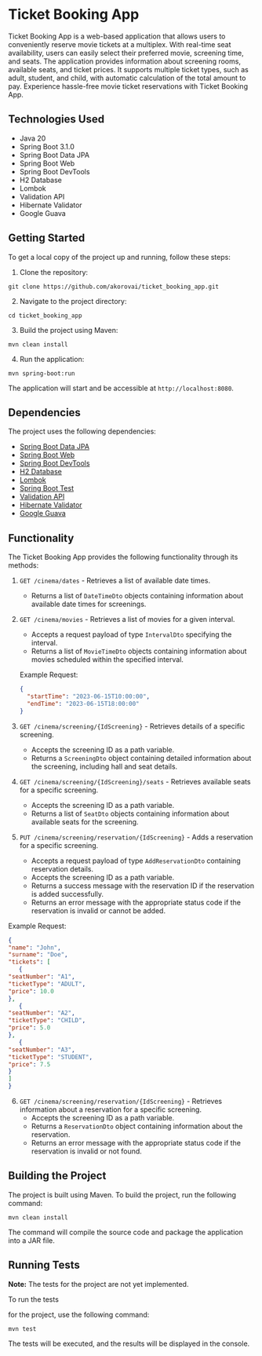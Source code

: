 # Ticket Booking App

Ticket Booking App is a web-based application that allows users to conveniently reserve movie tickets at a multiplex. With real-time seat availability, users can easily select their preferred movie, screening time, and seats. The application provides information about screening rooms, available seats, and ticket prices. It supports multiple ticket types, such as adult, student, and child, with automatic calculation of the total amount to pay. Experience hassle-free movie ticket reservations with Ticket Booking App.

## Technologies Used

- Java 20
- Spring Boot 3.1.0
- Spring Boot Data JPA
- Spring Boot Web
- Spring Boot DevTools
- H2 Database
- Lombok
- Validation API
- Hibernate Validator
- Google Guava

## Getting Started

To get a local copy of the project up and running, follow these steps:

1. Clone the repository:

```
git clone https://github.com/akorovai/ticket_booking_app.git
```

2. Navigate to the project directory:

```
cd ticket_booking_app
```

3. Build the project using Maven:

```
mvn clean install
```

4. Run the application:

```
mvn spring-boot:run
```

The application will start and be accessible at `http://localhost:8080`.

## Dependencies

The project uses the following dependencies:

- [Spring Boot Data JPA](https://mvnrepository.com/artifact/org.springframework.boot/spring-boot-starter-data-jpa)
- [Spring Boot Web](https://mvnrepository.com/artifact/org.springframework.boot/spring-boot-starter-web)
- [Spring Boot DevTools](https://mvnrepository.com/artifact/org.springframework.boot/spring-boot-devtools)
- [H2 Database](https://mvnrepository.com/artifact/com.h2database/h2)
- [Lombok](https://mvnrepository.com/artifact/org.projectlombok/lombok)
- [Spring Boot Test](https://mvnrepository.com/artifact/org.springframework.boot/spring-boot-starter-test)
- [Validation API](https://mvnrepository.com/artifact/javax.validation/validation-api)
- [Hibernate Validator](https://mvnrepository.com/artifact/org.hibernate.validator/hibernate-validator)
- [Google Guava](https://mvnrepository.com/artifact/com.google.guava/guava)

## Functionality

The Ticket Booking App provides the following functionality through its methods:

1. `GET /cinema/dates` - Retrieves a list of available date times.
   - Returns a list of `DateTimeDto` objects containing information about available date times for screenings.

2. `GET /cinema/movies` - Retrieves a list of movies for a given interval.
   - Accepts a request payload of type `IntervalDto` specifying the interval.
   - Returns a list of `MovieTimeDto` objects containing information about movies scheduled within the specified interval.

   Example Request:
   ```json
   {
     "startTime": "2023-06-15T10:00:00",
     "endTime": "2023-06-15T18:00:00"
   }
   ```

  

3. `GET /cinema/screening/{IdScreening}` - Retrieves details of a specific screening.
   - Accepts the screening ID as a path variable.
   - Returns a `ScreeningDto` object containing detailed information about the screening, including hall and seat details.

4. `GET /cinema/screening/{IdScreening}/seats` - Retrieves available seats for a specific screening.
   - Accepts the screening ID as a path variable.
   - Returns a list of `SeatDto` objects containing information about available seats for the screening.

5. `PUT /cinema/screening/reservation/{IdScreening}` - Adds a reservation for a specific screening.
   - Accepts a request payload of type `AddReservationDto` containing reservation details.
   - Accepts the screening ID as a path variable.
   - Returns a success message with the reservation ID if the reservation is added successfully.
   - Returns an error message with the appropriate status code if the reservation is invalid or cannot be added.
     
   
Example Request:
   ```json
   {
   "name": "John",
   "surname": "Doe",
   "tickets": [
      {
   "seatNumber": "A1",
   "ticketType": "ADULT",
   "price": 10.0
   }, 
      {
   "seatNumber": "A2",
   "ticketType": "CHILD",
   "price": 5.0
   },
      {
   "seatNumber": "A3",
   "ticketType": "STUDENT",
   "price": 7.5
   }
   ]
   }
   ```

6. `GET /cinema/screening/reservation/{IdScreening}` - Retrieves information about a reservation for a specific screening.
   - Accepts the screening ID as a path variable.
   - Returns a `ReservationDto` object containing information about the reservation.
   - Returns an error message with the appropriate status code if the reservation is invalid or not found.



   

## Building the Project

The project is built using Maven. To build the project, run the following command:

```
mvn clean install
```

The command will compile the source code and package the application into a JAR file.

## Running Tests

**Note:** The tests for the project are not yet implemented.

To run the tests

for the project, use the following command:

```
mvn test
```

The tests will be executed, and the results will be displayed in the console.
